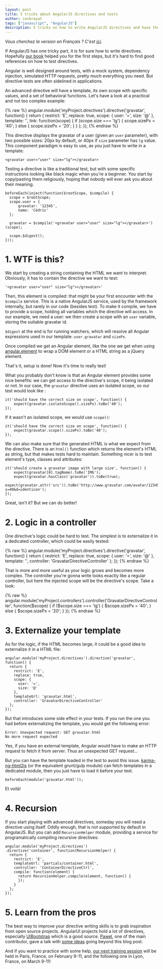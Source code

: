 ```yaml
---
layout: post
title: 5 tricks about AngularJS directives and tests
author: cexbrayat
tags: ["javascript", "AngularJS"]
description: 5 tricks on how to write AngularJS directives and have them tested
---
```


*Vous cherchez la version en Français ? C'est [ici](http://blog.ninja-squad.fr/2015/01/27/5-astuces-sur-les-directives-et-leurs-tests/)*.

If AngularJS has one tricky part, it is for sure how to write directives.
Hopefully [our book](https://books.ninja-squad.com) helped you for the first steps,
but it's hard to find good references on how to test directives.

Angular is well designed around tests, with a mock system, dependency injection, simulated HTTP requests, pretty much everything you need. But directive tests are often sidelined in applications.

An advanced directive will have a template, its own scope with specific values, and a set of behavioral functions. Let's have a look at a practical and not too complex example:

{% raw %}
    angular.module('myProject.directives').directive('gravatar', function() {
      return {
        restrict: 'E',
        replace: true,
        scope: {
          user: '=',
          size: '@'
        },
        template: '<img class="gravatar" ng-src="http://www.gravatar.com/avatar/{{ user.gravatar }}?s={{ sizePx }}&d=identicon"/>',
        link: function(scope) {
          if (scope.size === 'lg') {
            scope.sizePx = '40';
          } else {
            scope.sizePx = '20';
          }
        }
      };
    });
{% endraw %}

This directive displays the gravatar of a user (given an `user` parameter), with two possible sizes: 20px by default, or 40px if `size` parameter has `lg` value. This component paradigm is easy to use, as you just have to write in a template:

    <gravatar user="user" size="lg"></gravatar>

Testing a directive is like a traditional test, but with some specific instructions looking like black magic when you're a beginner. You start by copy/pasting them religiously, hoping that nobody will ever ask you about their meaning.

    beforeEach(inject(function($rootScope, $compile) {
      scope = $rootScope;
      scope.user = {
          gravatar: '12345',
          name: 'Cédric'
      };

      gravatar = $compile('<gravatar user="user" size="lg"></gravatar>')(scope);

      scope.$digest();
    }));

# 1. WTF is this?

We start by creating a string containing the HTML we want to interpret. Obviously, it has to contain the directive we want to test:

    '<gravatar user="user" size="lg"></gravatar>'

Then, this element is compiled: that might be your first encounter with the `$compile` service.
This is a native AngularJS service, used by the framework internally, but rarely in our code (besides test).
To make it compile, we have to provide a scope, holding all variables which the directive will access. In our example, we need a user: we then create a scope with an `user` variable, storing the suitable gravatar id.

`$digest` at the end is for running watchers, which will resolve all Angular expressions used in our template: `user.gravatar` and `sizePx`.

Once compiled we get an Angular element, like the one we get when using [angular.element](https://docs.angularjs.org/api/ng/function/angular.element) to wrap a DOM element or a HTML string as a jQuery element.

That's it, setup is done! Now it's time to really test!

What you probably don't know is that an Angular element provides some nice benefits: we can get access to the directive's scope, it being isolated or not.
In our case, the `gravatar` directive uses an isolated scope, so our test would look like :

    it('should have the correct size on scope', function() {
        expect(gravatar.isolateScope().sizePx).toBe('40');
    });

If it wasn't an isolated scope, we would use `scope()`:

    it('should have the correct size on scope', function() {
        expect(gravatar.scope().sizePx).toBe('40');
    });

We can also make sure that the generated HTML is what we expect from the directive.
There is an `html()` function which returns the element's HTML as string, but that makes tests hard to maintain.
Something nicer is to test element's type, classes and attributes:

    it('should create a gravatar image with large size', function() {
        expect(gravatar[0].tagName).toBe('IMG');
        expect(gravatar.hasClass('gravatar')).toBe(true);
        expect(gravatar.attr('src')).toBe('http://www.gravatar.com/avatar/12345?s=40&d=identicon');
    });

Great, isn't it? But we can do better!

# 2. Logic in a controller

One directive's logic could be hard to test. The simplest is to externalize it in a dedicated controller, which could be easily tested:

{% raw %}
    angular.module('myProject.directives').directive('gravatar', function() {
      return {
        restrict: 'E',
        replace: true,
        scope: {
          user: '=',
          size: '@'
        },
        template: '<img class="gravatar" ng-src="http://www.gravatar.com/avatar/{{ user.gravatar }}?s={{ sizePx }}&d=identicon"/>',
        controller: 'GravatarDirectiveController'
      };
    });
{% endraw %}

That is more and more useful as your logic grows and becomes more complex. The controller you're gonna write looks exactly like a regular controller, but here the injected scope will be the directive's scope. Take a look:

{% raw %}
    angular.module('myProject.controllers').controller('GravatarDirectiveController', function($scope) {
      if ($scope.size === 'lg') {
        $scope.sizePx = '40';
      } else {
        $scope.sizePx = '20';
      }
    });
{% endraw %}

# 3. Externalize your template

As for the logic,  if the HTML becomes large, it could be a good idea to externalize it in a HTML file:

    angular.module('myProject.directives').directive('gravatar', function() {
      return {
        restrict: 'E',
        replace: true,
        scope: {
          user: '=',
          size: '@'
        },
        templateUrl: 'gravatar.html',
        controller: 'GravatarDirectiveController'
      };
    });

But that introduces some side effect in your tests. If you run the one you had before externalizing the template, you would get the following error:

    Error: Unexpected request: GET gravatar.html
    No more request expected

Yes, if you have an external template, Angular would have to make an HTTP request to fetch it from server.
Thus an unexpected GET request...

But you can have the template loaded in the test to avoid this issue.
[karma-ng-html2js](https://github.com/karma-runner/karma-ng-html2js-preprocessor) (or the equivalent grunt/gulp module) can fetch templates in a dedicated module, then you just have to load it before your test.

    beforeEach(module('gravatar.html'));

Et voilà!

# 4. Recursion

If you start playing with advanced directives, someday you will need a directive using itself.
Oddly enough, that is not supported by default in AngularJS.
But you can add `RecursionHelper` module, providing a service for programatically compiling recursive directives:

    angular.module('myProject.directives')
    .directive('container', function(RecursionHelper) {
      return {
        restrict: 'E',
        templateUrl: 'partials/container.html',
        controller: 'ContainerDirectiveCtrl',
        compile: function(element) {
          return RecursionHelper.compile(element, function() {
          });
        }
      };
    });

# 5. Learn from the pros

The best way to improve your directive writing skills is to grab inspiration from open source projects.
AngularUI projects hold a lot of directives, especially [UIBootstrap](http://angular-ui.github.io/bootstrap/) which is a good source.
[Pawel](https://github.com/pkozlowski-opensource), one of the main contributor, gave a talk with [some ideas](http://pkozlowski-opensource.github.io/ng-europe-2014/presentation/#/) going beyond this blog post.

And if you want to practice with some help, [our next training session](http://ninja-squad.fr/formations/formation-angularjs) will be held in Paris, France, on February 9-11, and the following one in Lyon, France, on March 9-11!
